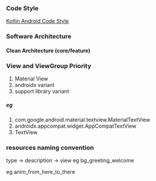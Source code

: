 ### Code Style
[Kotlin Android Code Style](https://developer.android.com/kotlin/style-guide)

### Software Architecture
#### Clean Architecture (core/feature)

### View and ViewGroup Priority
1. Material View
2. androidx variant
3. support library variant


##### eg
1. com.google.android.material.textview.MaterialTextView
2. androidx.appcompat.widget.AppCompatTextView
3. TextView

### resources naming convention
type -> description -> view
eg bg_greeting_welcome

eg anim_from_here_to_there

